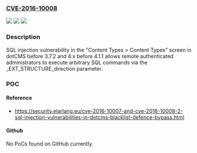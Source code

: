 ### [CVE-2016-10008](https://cve.mitre.org/cgi-bin/cvename.cgi?name=CVE-2016-10008)
![](https://img.shields.io/static/v1?label=Product&message=n%2Fa&color=blue)
![](https://img.shields.io/static/v1?label=Version&message=n%2Fa&color=blue)
![](https://img.shields.io/static/v1?label=Vulnerability&message=n%2Fa&color=brighgreen)

### Description

SQL injection vulnerability in the "Content Types > Content Types" screen in dotCMS before 3.7.2 and 4.x before 4.1.1 allows remote authenticated administrators to execute arbitrary SQL commands via the _EXT_STRUCTURE_direction parameter.

### POC

#### Reference
- https://security.elarlang.eu/cve-2016-10007-and-cve-2016-10008-2-sql-injection-vulnerabilities-in-dotcms-blacklist-defence-bypass.html

#### Github
No PoCs found on GitHub currently.

